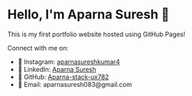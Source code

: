 <!DOCTYPE html>
<html lang="en">
<head>
  <meta charset="UTF-8">
  <title>Aparna Suresh | Portfolio</title>
</head>
<body>
  <h1>Hello, I'm Aparna Suresh 👋</h1>
  <p>This is my first portfolio website hosted using GitHub Pages!</p>
  <p>Connect with me on:</p>
  <ul>
    <li>📸 Instagram: <a href="https://www.instagram.com/aparnasureshkumar4/">aparnasureshkumar4</a></li>
    <li>💼 LinkedIn: <a href="https://www.linkedin.com/in/aparna-suresh">Aparna Suresh</a></li>
    <li>🐙 GitHub: <a href="https://github.com/Aparna-stack-ux782">Aparna-stack-ux782</a></li>
    <li>📧 Email: aparnasuresh083@gmail.com</li>
  </ul>
</body>
</html>
